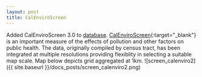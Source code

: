 ```yaml
---
layout: post
title: CalEnviroScreen
---
```

Added CalEnviroScreen 3.0 to [database](docs/pages/database.html). [CalEnviroScreen](http://oehha.ca.gov/calenviroscreen){:target="_blank"} is an important measure of the effects of pollution and other factors on public health.
The data, originally compiled by census tract, has been integrated at multiple resolutions providing flexiblity in selecting a suitable map scale. 
Map below depicts grid aggregated at 1km.
![screen_calenviro2]({{ site.baseurl }}/docs_posts/screen_calenviro2.png)
